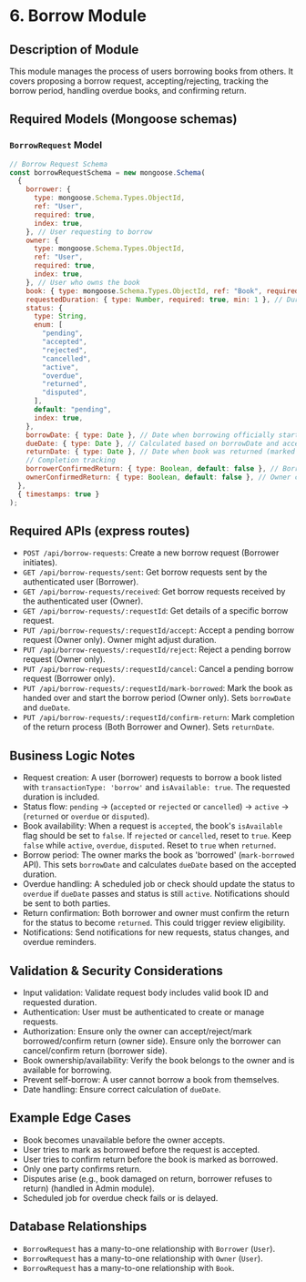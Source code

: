 # 6. Borrow Module

## Description of Module

This module manages the process of users borrowing books from others. It covers proposing a borrow request, accepting/rejecting, tracking the borrow period, handling overdue books, and confirming return.

## Required Models (Mongoose schemas)

### `BorrowRequest` Model

```javascript
// Borrow Request Schema
const borrowRequestSchema = new mongoose.Schema(
  {
    borrower: {
      type: mongoose.Schema.Types.ObjectId,
      ref: "User",
      required: true,
      index: true,
    }, // User requesting to borrow
    owner: {
      type: mongoose.Schema.Types.ObjectId,
      ref: "User",
      required: true,
      index: true,
    }, // User who owns the book
    book: { type: mongoose.Schema.Types.ObjectId, ref: "Book", required: true }, // Book being borrowed
    requestedDuration: { type: Number, required: true, min: 1 }, // Duration in days requested by borrower
    status: {
      type: String,
      enum: [
        "pending",
        "accepted",
        "rejected",
        "cancelled",
        "active",
        "overdue",
        "returned",
        "disputed",
      ],
      default: "pending",
      index: true,
    },
    borrowDate: { type: Date }, // Date when borrowing officially starts (marked by owner)
    dueDate: { type: Date }, // Calculated based on borrowDate and accepted duration
    returnDate: { type: Date }, // Date when book was returned (marked by owner)
    // Completion tracking
    borrowerConfirmedReturn: { type: Boolean, default: false }, // Borrower confirms they returned
    ownerConfirmedReturn: { type: Boolean, default: false }, // Owner confirms they received
  },
  { timestamps: true }
);
```

## Required APIs (express routes)

- `POST /api/borrow-requests`: Create a new borrow request (Borrower initiates).
- `GET /api/borrow-requests/sent`: Get borrow requests sent by the authenticated user (Borrower).
- `GET /api/borrow-requests/received`: Get borrow requests received by the authenticated user (Owner).
- `GET /api/borrow-requests/:requestId`: Get details of a specific borrow request.
- `PUT /api/borrow-requests/:requestId/accept`: Accept a pending borrow request (Owner only). Owner might adjust duration.
- `PUT /api/borrow-requests/:requestId/reject`: Reject a pending borrow request (Owner only).
- `PUT /api/borrow-requests/:requestId/cancel`: Cancel a pending borrow request (Borrower only).
- `PUT /api/borrow-requests/:requestId/mark-borrowed`: Mark the book as handed over and start the borrow period (Owner only). Sets `borrowDate` and `dueDate`.
- `PUT /api/borrow-requests/:requestId/confirm-return`: Mark completion of the return process (Both Borrower and Owner). Sets `returnDate`.

## Business Logic Notes

- Request creation: A user (borrower) requests to borrow a book listed with `transactionType: 'borrow'` and `isAvailable: true`. The requested duration is included.
- Status flow: `pending` -> (`accepted` or `rejected` or `cancelled`) -> `active` -> (`returned` or `overdue` or `disputed`).
- Book availability: When a request is `accepted`, the book's `isAvailable` flag should be set to `false`. If `rejected` or `cancelled`, reset to `true`. Keep `false` while `active`, `overdue`, `disputed`. Reset to `true` when `returned`.
- Borrow period: The owner marks the book as 'borrowed' (`mark-borrowed` API). This sets `borrowDate` and calculates `dueDate` based on the accepted duration.
- Overdue handling: A scheduled job or check should update the status to `overdue` if `dueDate` passes and status is still `active`. Notifications should be sent to both parties.
- Return confirmation: Both borrower and owner must confirm the return for the status to become `returned`. This could trigger review eligibility.
- Notifications: Send notifications for new requests, status changes, and overdue reminders.

## Validation & Security Considerations

- Input validation: Validate request body includes valid book ID and requested duration.
- Authentication: User must be authenticated to create or manage requests.
- Authorization: Ensure only the owner can accept/reject/mark borrowed/confirm return (owner side). Ensure only the borrower can cancel/confirm return (borrower side).
- Book ownership/availability: Verify the book belongs to the owner and is available for borrowing.
- Prevent self-borrow: A user cannot borrow a book from themselves.
- Date handling: Ensure correct calculation of `dueDate`.

## Example Edge Cases

- Book becomes unavailable before the owner accepts.
- User tries to mark as borrowed before the request is accepted.
- User tries to confirm return before the book is marked as borrowed.
- Only one party confirms return.
- Disputes arise (e.g., book damaged on return, borrower refuses to return) (handled in Admin module).
- Scheduled job for overdue check fails or is delayed.

## Database Relationships

- `BorrowRequest` has a many-to-one relationship with `Borrower` (`User`).
- `BorrowRequest` has a many-to-one relationship with `Owner` (`User`).
- `BorrowRequest` has a many-to-one relationship with `Book`.
